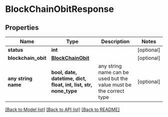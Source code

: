 # BlockChainObitResponse


## Properties
Name | Type | Description | Notes
------------ | ------------- | ------------- | -------------
**status** | **int** |  | [optional] 
**blockchain_obit** | [**BlockChainObit**](BlockChainObit.md) |  | [optional] 
**any string name** | **bool, date, datetime, dict, float, int, list, str, none_type** | any string name can be used but the value must be the correct type | [optional]

[[Back to Model list]](../README.md#documentation-for-models) [[Back to API list]](../README.md#documentation-for-api-endpoints) [[Back to README]](../README.md)


